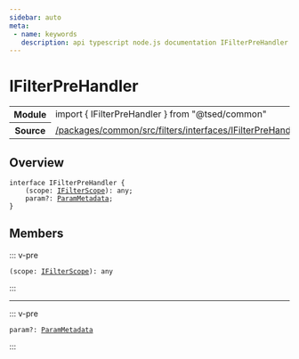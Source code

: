 ```yaml
---
sidebar: auto
meta:
 - name: keywords
   description: api typescript node.js documentation IFilterPreHandler interface
---
```

# IFilterPreHandler <Badge text="Interface" type="interface"/>
<!-- Summary -->
<section class="symbol-info"><table class="is-full-width"><tbody><tr><th>Module</th><td><div class="lang-typescript"><span class="token keyword">import</span> { IFilterPreHandler }&nbsp;<span class="token keyword">from</span>&nbsp;<span class="token string">"@tsed/common"</span></div></td></tr><tr><th>Source</th><td><a href="https://github.com/Romakita/ts-express-decorators/blob/v4.33.0/packages/common/src/filters/interfaces/IFilterPreHandler.ts#L0-L0">/packages/common/src/filters/interfaces/IFilterPreHandler.ts</a></td></tr></tbody></table></section>

<!-- Overview -->
## Overview


<pre><code class="typescript-lang "><span class="token keyword">interface</span> IFilterPreHandler <span class="token punctuation">{</span>
    <span class="token punctuation">(</span>scope<span class="token punctuation">:</span> <a href="/api/common/filters/interfaces/IFilterScope.html"><span class="token">IFilterScope</span></a><span class="token punctuation">)</span><span class="token punctuation">:</span> <span class="token keyword">any</span><span class="token punctuation">;</span>
    param?<span class="token punctuation">:</span> <a href="/api/common/filters/class/ParamMetadata.html"><span class="token">ParamMetadata</span></a><span class="token punctuation">;</span>
<span class="token punctuation">}</span></code></pre>



<!-- Members -->




## Members


::: v-pre

<div class="method-overview">
<pre><code class="typescript-lang "><span class="token punctuation">(</span>scope<span class="token punctuation">:</span> <a href="/api/common/filters/interfaces/IFilterScope.html"><span class="token">IFilterScope</span></a><span class="token punctuation">)</span><span class="token punctuation">:</span> <span class="token keyword">any</span></code></pre>

</div>



:::



***



::: v-pre

<div class="method-overview">
<pre><code class="typescript-lang ">param?<span class="token punctuation">:</span> <a href="/api/common/filters/class/ParamMetadata.html"><span class="token">ParamMetadata</span></a></code></pre>

</div>



:::